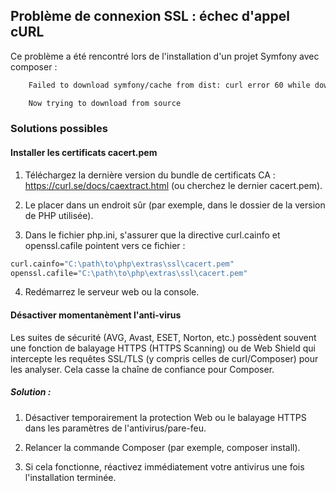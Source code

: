## Problème de connexion SSL : échec d'appel cURL

Ce problème a été rencontré lors de l'installation d'un projet Symfony avec composer :

```bash
    Failed to download symfony/cache from dist: curl error 60 while downloading https://api.github.com/repos/symfony/cache/zipball/b209751ed25f735ea90ca4c9c969d9413a17dfee: SSL certificate problem: unable to get local issuer certificate

    Now trying to download from source
```

### Solutions possibles

#### Installer les certificats cacert.pem

1. Téléchargez la dernière version du bundle de certificats CA : https://curl.se/docs/caextract.html (ou cherchez le dernier cacert.pem).

2. Le placer dans un endroit sûr (par exemple, dans le dossier de la version de PHP utilisée).

3. Dans le fichier php.ini, s'assurer que la directive curl.cainfo et openssl.cafile pointent vers ce fichier :

```bash
curl.cainfo="C:\path\to\php\extras\ssl\cacert.pem"
openssl.cafile="C:\path\to\php\extras\ssl\cacert.pem"
```

4. Redémarrez le serveur web ou la console.

#### Désactiver momentanèment l'anti-virus

Les suites de sécurité (AVG, Avast, ESET, Norton, etc.) possèdent souvent une fonction de balayage HTTPS (HTTPS Scanning) ou de Web Shield qui intercepte les requêtes SSL/TLS 
(y compris celles de curl/Composer) pour les analyser. Cela casse la chaîne de confiance pour Composer.

##### Solution :

1. Désactiver temporairement la protection Web ou le balayage HTTPS dans les paramètres de l'antivirus/pare-feu.

2. Relancer la commande Composer (par exemple, composer install).

3. Si cela fonctionne, réactivez immédiatement votre antivirus une fois l'installation terminée.

